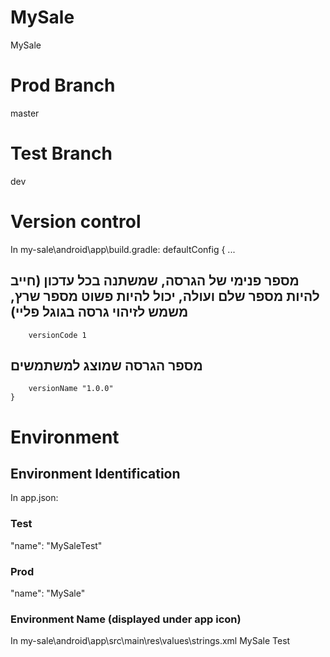 # MySale
 MySale

# Prod Branch
master

# Test Branch
dev

# Version control
In my-sale\android\app\build.gradle:
defaultConfig {
        ...
##  מספר פנימי של הגרסה, שמשתנה בכל עדכון (חייב להיות מספר שלם ועולה, יכול להיות פשוט מספר שרץ, משמש לזיהוי גרסה בגוגל פליי)     
        versionCode 1 
##  מספר הגרסה שמוצג למשתמשים         
        versionName "1.0.0"
    }

# Environment 

## Environment Identification
In app.json:
### Test
"name": "MySaleTest"
### Prod
"name": "MySale"

### Environment Name (displayed under app icon)
In my-sale\\android\app\src\main\res\values\strings.xml
<resources>
  <string name="app_name">MySale Test</string>
</resources>

